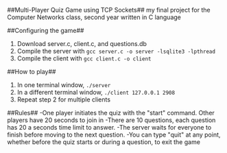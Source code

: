 ##Multi-Player Quiz Game using TCP Sockets##
my final project for the Computer Networks class, second year
written in C language

##Configuring the game##
1. Download server.c, client.c, and questions.db
2. Compile the server with ```gcc server.c -o server -lsqlite3 -lpthread ```
3. Compile the client with ```gcc client.c -o client```


##How to play##
1. In one terminal window, ```./server```
2. In a different terminal window, ```./client 127.0.0.1 2908```
3. Repeat step 2 for multiple clients

##Rules##
-One player initiates the quiz with the "start" command. Other players have 20 seconds to join in
-There are 10 questions, each question has 20 a seconds time limit to answer.
-The server waits for everyone to finish before moving to the next question. 
-You can type "quit" at any point, whether before the quiz starts or during a question, to exit the game
